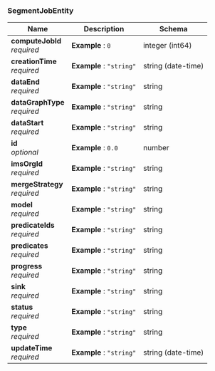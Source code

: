 
<a name="segmentjobentity"></a>
### SegmentJobEntity

|Name|Description|Schema|
|---|---|---|
|**computeJobId**  <br>*required*|**Example** : `0`|integer (int64)|
|**creationTime**  <br>*required*|**Example** : `"string"`|string (date-time)|
|**dataEnd**  <br>*required*|**Example** : `"string"`|string|
|**dataGraphType**  <br>*required*|**Example** : `"string"`|string|
|**dataStart**  <br>*required*|**Example** : `"string"`|string|
|**id**  <br>*optional*|**Example** : `0.0`|number|
|**imsOrgId**  <br>*required*|**Example** : `"string"`|string|
|**mergeStrategy**  <br>*required*|**Example** : `"string"`|string|
|**model**  <br>*required*|**Example** : `"string"`|string|
|**predicateIds**  <br>*required*|**Example** : `"string"`|string|
|**predicates**  <br>*required*|**Example** : `"string"`|string|
|**progress**  <br>*required*|**Example** : `"string"`|string|
|**sink**  <br>*required*|**Example** : `"string"`|string|
|**status**  <br>*required*|**Example** : `"string"`|string|
|**type**  <br>*required*|**Example** : `"string"`|string|
|**updateTime**  <br>*required*|**Example** : `"string"`|string (date-time)|



